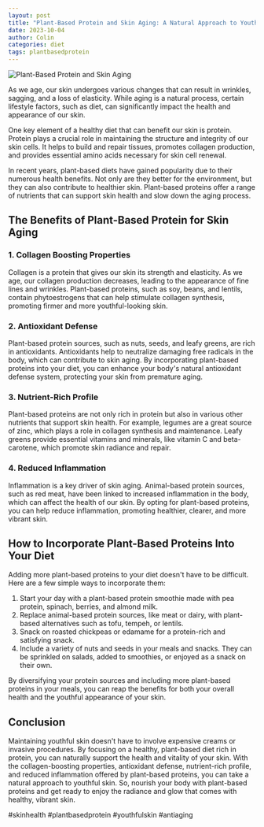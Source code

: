 ```yaml
---
layout: post
title: "Plant-Based Protein and Skin Aging: A Natural Approach to Youthful Skin"
date: 2023-10-04
author: Colin
categories: diet
tags: plantbasedprotein
---
```


![Plant-Based Protein and Skin Aging](https://source.unsplash.com/1600x900/?healthy,vegan)

As we age, our skin undergoes various changes that can result in wrinkles, sagging, and a loss of elasticity. While aging is a natural process, certain lifestyle factors, such as diet, can significantly impact the health and appearance of our skin. 

One key element of a healthy diet that can benefit our skin is protein. Protein plays a crucial role in maintaining the structure and integrity of our skin cells. It helps to build and repair tissues, promotes collagen production, and provides essential amino acids necessary for skin cell renewal. 

In recent years, plant-based diets have gained popularity due to their numerous health benefits. Not only are they better for the environment, but they can also contribute to healthier skin. Plant-based proteins offer a range of nutrients that can support skin health and slow down the aging process.

## The Benefits of Plant-Based Protein for Skin Aging

### 1. Collagen Boosting Properties

Collagen is a protein that gives our skin its strength and elasticity. As we age, our collagen production decreases, leading to the appearance of fine lines and wrinkles. Plant-based proteins, such as soy, beans, and lentils, contain phytoestrogens that can help stimulate collagen synthesis, promoting firmer and more youthful-looking skin.

### 2. Antioxidant Defense

Plant-based protein sources, such as nuts, seeds, and leafy greens, are rich in antioxidants. Antioxidants help to neutralize damaging free radicals in the body, which can contribute to skin aging. By incorporating plant-based proteins into your diet, you can enhance your body's natural antioxidant defense system, protecting your skin from premature aging.

### 3. Nutrient-Rich Profile

Plant-based proteins are not only rich in protein but also in various other nutrients that support skin health. For example, legumes are a great source of zinc, which plays a role in collagen synthesis and maintenance. Leafy greens provide essential vitamins and minerals, like vitamin C and beta-carotene, which promote skin radiance and repair.

### 4. Reduced Inflammation

Inflammation is a key driver of skin aging. Animal-based protein sources, such as red meat, have been linked to increased inflammation in the body, which can affect the health of our skin. By opting for plant-based proteins, you can help reduce inflammation, promoting healthier, clearer, and more vibrant skin.

## How to Incorporate Plant-Based Proteins Into Your Diet

Adding more plant-based proteins to your diet doesn't have to be difficult. Here are a few simple ways to incorporate them:

1. Start your day with a plant-based protein smoothie made with pea protein, spinach, berries, and almond milk.
2. Replace animal-based protein sources, like meat or dairy, with plant-based alternatives such as tofu, tempeh, or lentils.
3. Snack on roasted chickpeas or edamame for a protein-rich and satisfying snack.
4. Include a variety of nuts and seeds in your meals and snacks. They can be sprinkled on salads, added to smoothies, or enjoyed as a snack on their own.

By diversifying your protein sources and including more plant-based proteins in your meals, you can reap the benefits for both your overall health and the youthful appearance of your skin.

## Conclusion

Maintaining youthful skin doesn't have to involve expensive creams or invasive procedures. By focusing on a healthy, plant-based diet rich in protein, you can naturally support the health and vitality of your skin. With the collagen-boosting properties, antioxidant defense, nutrient-rich profile, and reduced inflammation offered by plant-based proteins, you can take a natural approach to youthful skin. So, nourish your body with plant-based proteins and get ready to enjoy the radiance and glow that comes with healthy, vibrant skin.

#skinhealth #plantbasedprotein #youthfulskin #antiaging